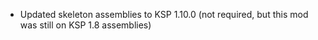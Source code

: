 - Updated skeleton assemblies to KSP 1.10.0 (not required, but this mod was still on KSP 1.8 assemblies)
